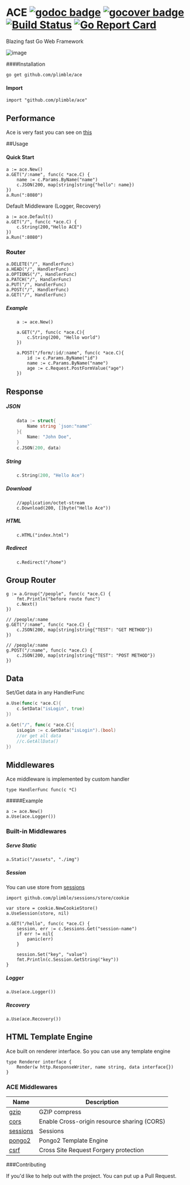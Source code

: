 ACE [![godoc badge](http://godoc.org/github.com/plimble/ace?status.png)](http://godoc.org/github.com/plimble/ace)   [![gocover badge](http://gocover.io/_badge/github.com/plimble/ace?t=3)](http://gocover.io/github.com/plimble/ace) [![Build Status](https://api.travis-ci.org/plimble/ace.svg?branch=master&t=3)](https://travis-ci.org/plimble/ace) [![Go Report Card](http://goreportcard.com/badge/plimble/ace?t=3)](http:/goreportcard.com/report/plimble/ace)
========

Blazing fast Go Web Framework

![image](http://image.free.in.th/v/2013/id/150218064526.jpg)

####Installation

```
go get github.com/plimble/ace
```

#### Import

```
import "github.com/plimble/ace"
```

## Performance
Ace is very fast you can see on [this](https://gist.github.com/witooh/1c05c71d9510b2020e48)

##Usage

#### Quick Start

```
a := ace.New()
a.GET("/:name", func(c *ace.C) {
	name := c.Params.ByName("name")
	c.JSON(200, map[string]string{"hello": name})
})
a.Run(":8080")
```

Default Middleware (Logger, Recovery)
```
a := ace.Default()
a.GET("/", func(c *ace.C) {
	c.String(200,"Hello ACE")
})
a.Run(":8080")
```

### Router
```
a.DELETE("/", HandlerFunc)
a.HEAD("/", HandlerFunc)
a.OPTIONS("/", HandlerFunc)
a.PATCH("/", HandlerFunc)
a.PUT("/", HandlerFunc)
a.POST("/", HandlerFunc)
a.GET("/", HandlerFunc)
```
##### Example
```
	a := ace.New()

	a.GET("/", func(c *ace.C){
		c.String(200, "Hello world")
	})

	a.POST("/form/:id/:name", func(c *ace.C){
		id := c.Params.ByName("id")
		name := c.Params.ByName("name")
		age := c.Request.PostFormValue("age")
	})
```

## Response
##### JSON
```go
	data := struct{
		Name string `json:"name"`
	}{
		Name: "John Doe",
	}
	c.JSON(200, data)
```
##### String
```go
	c.String(200, "Hello Ace")
```
##### Download
```
	//application/octet-stream
	c.Download(200, []byte("Hello Ace"))
```
##### HTML
```
	c.HTML("index.html")
```
##### Redirect
```
	c.Redirect("/home")
```

## Group Router

```
g := a.Group("/people", func(c *ace.C) {
	fmt.Println("before route func")
	c.Next()
})

// /people/:name
g.GET("/:name", func(c *ace.C) {
	c.JSON(200, map[string]string{"TEST": "GET METHOD"})
})

// /people/:name
g.POST("/:name", func(c *ace.C) {
	c.JSON(200, map[string]string{"TEST": "POST METHOD"})
})
```

## Data
Set/Get data in any HandlerFunc
```go
a.Use(func(c *ace.C){
	c.SetData("isLogin", true)
})

a.Get("/", func(c *ace.C){
	isLogin := c.GetData("isLogin").(bool)
	//or get all data
	//c.GetAllData()
})
```


## Middlewares
Ace middleware is implemented by custom handler
```
type HandlerFunc func(c *C)
```
#####Example
```
a := ace.New()
a.Use(ace.Logger())
```

### Built-in Middlewares

##### Serve Static
```
a.Static("/assets", "./img")
```

##### Session

You can use store from [sessions](https://github.com/plimble/sessions)

```
import github.com/plimble/sessions/store/cookie

var store = cookie.NewCookieStore()
a.UseSession(store, nil)

```

```
a.GET("/hello", func(c *ace.C) {
	session, err := c.Sessions.Get("session-name")
	if err != nil{
		panic(err)
	}

	session.Set("key", "value")
	fmt.Println(c.Session.GetString("key"))
}
```
##### Logger
```
a.Use(ace.Logger())
```

##### Recovery
```
a.Use(ace.Recovery())
```

## HTML Template Engine
Ace built on renderer interface. So you can use any template engine

```
type Renderer interface {
	Render(w http.ResponseWriter, name string, data interface{})
}
```


### ACE Middlewares

| Name                                                	| Description                                 	|
|-----------------------------------------------------	|---------------------------------------------	|
| [gzip](https://github.com/plimble/ace-contrib/tree/master/gzip)         	| GZIP compress                               	|
| [cors](https://github.com/plimble/ace-contrib/tree/master/cors)         	| Enable Cross-origin resource sharing (CORS) 	|
| [sessions](https://github.com/plimble/sessions) 													| Sessions      				                      	|
| [pongo2](https://github.com/plimble/ace-contrib/tree/master/pongo2)     	| Pongo2 Template Engine                      	|
| [csrf](https://github.com/plimble/ace-contrib/tree/master/csrf)         	| Cross Site Request Forgery protection       	|

###Contributing

If you'd like to help out with the project. You can put up a Pull Request.
